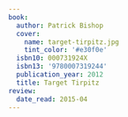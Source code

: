 ```yaml
---
book:
  author: Patrick Bishop
  cover:
    name: target-tirpitz.jpg
    tint_color: '#e30f0e'
  isbn10: 000731924X
  isbn13: '9780007319244'
  publication_year: 2012
  title: Target Tirpitz
review:
  date_read: 2015-04
---
```

